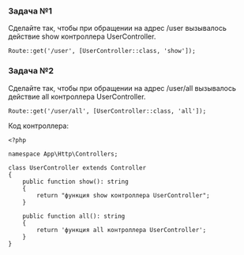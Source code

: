 ### Задача №1

Сделайте так, чтобы при обращении на адрес /user вызывалось действие show контроллера UserController.


    Route::get('/user', [UserController::class, 'show']);
### Задача №2

Сделайте так, чтобы при обращении на адрес /user/all вызывалось действие all контроллера UserController.

    Route::get('/user/all', [UserController::class, 'all']);

Код контроллера:

    <?php
    
    namespace App\Http\Controllers;

    class UserController extends Controller
    {
        public function show(): string
        {
            return "функция show контроллера UserController";
        }
    
        public function all(): string
        {
            return 'функция all контроллера UserController';
        }
    }